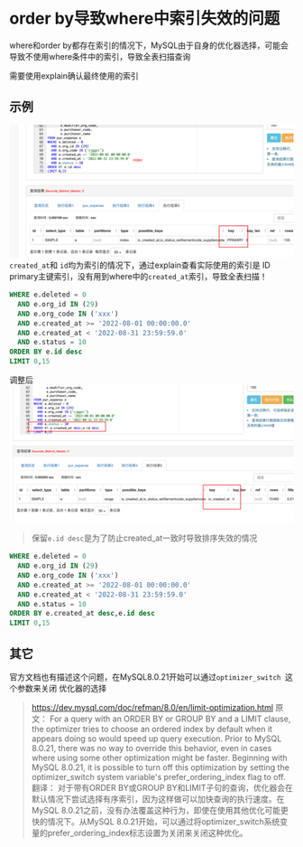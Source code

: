 # order by导致where中索引失效的问题

where和order by都存在索引的情况下，MySQL由于自身的优化器选择，可能会导致不使用where条件中的索引，导致全表扫描查询

需要使用explain确认最终使用的索引

## 示例
![](../Image/1473551-20220908180242325-551756845.png)
`created_at`和 `id`均为索引的情况下，通过explain查看实际使用的索引是 ID primary主键索引，没有用到where中的`created_at`索引，导致全表扫描！
```sql
WHERE e.deleted = 0
  AND e.org_id IN (29)
  AND e.org_code IN ('xxx')
  AND e.created_at >= '2022-08-01 00:00:00.0'
  AND e.created_at < '2022-08-31 23:59:59.0'
  AND e.status = 10
ORDER BY e.id desc
LIMIT 0,15
```

调整后
![](../Image/1473551-20220908180334800-1419584503.png)
> 保留`e.id desc`是为了防止created_at一致时导致排序失效的情况
```sql
WHERE e.deleted = 0
  AND e.org_id IN (29)
  AND e.org_code IN ('xxx')
  AND e.created_at >= '2022-08-01 00:00:00.0'
  AND e.created_at < '2022-08-31 23:59:59.0'
  AND e.status = 10
ORDER BY e.created_at desc,e.id desc
LIMIT 0,15
```

## 其它
官方文档也有描述这个问题，在MySQL8.0.21开始可以通过`optimizer_switch `这个参数来关闭 优化器的选择
> https://dev.mysql.com/doc/refman/8.0/en/limit-optimization.html
原文：
For a query with an ORDER BY or GROUP BY and a LIMIT clause, the optimizer tries to choose an ordered index by default when it appears doing so would speed up query execution. Prior to MySQL 8.0.21, there was no way to override this behavior, even in cases where using some other optimization might be faster. Beginning with MySQL 8.0.21, it is possible to turn off this optimization by setting the optimizer_switch system variable's prefer_ordering_index flag to off.
翻译：
对于带有ORDER BY或GROUP BY和LIMIT子句的查询，优化器会在默认情况下尝试选择有序索引，因为这样做可以加快查询的执行速度。在MySQL 8.0.21之前，没有办法覆盖这种行为，即使在使用其他优化可能更快的情况下。从MySQL 8.0.21开始，可以通过将optimizer_switch系统变量的prefer_ordering_index标志设置为关闭来关闭这种优化。
